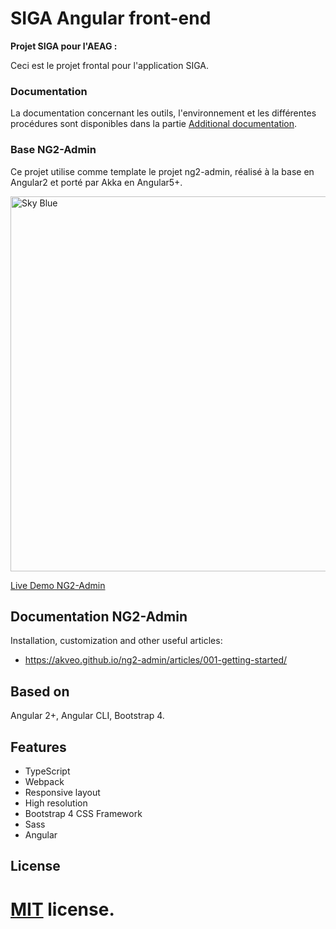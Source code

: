 # SIGA Angular front-end

__Projet SIGA pour l'AEAG :__

Ceci est le projet frontal pour l'application SIGA.

### Documentation

La documentation concernant les outils, l'environnement et les différentes procédures sont disponibles dans la partie
<a href="./additional-documentation/installation-procedures.html">Additional documentation</a>.

### Base NG2-Admin

Ce projet utilise comme template le projet ng2-admin, réalisé à la base en Angular2 et porté par Akka en Angular5+.

<a target="_blank" href="http://akveo.com/ng2-admin/"><img src="http://i.imgur.com/QK9AzHj.jpg" width="600" alt="Sky Blue"/></a>

<a target="_blank" href="http://akveo.com/ng2-admin/">Live Demo NG2-Admin</a>

## Documentation NG2-Admin
Installation, customization and other useful articles: 
  - https://akveo.github.io/ng2-admin/articles/001-getting-started/

## Based on
Angular 2+, Angular CLI, Bootstrap 4.

## Features
* TypeScript
* Webpack
* Responsive layout
* High resolution
* Bootstrap 4 CSS Framework
* Sass
* Angular

## License
<a href="./license.html">MIT</a> license.
=======

